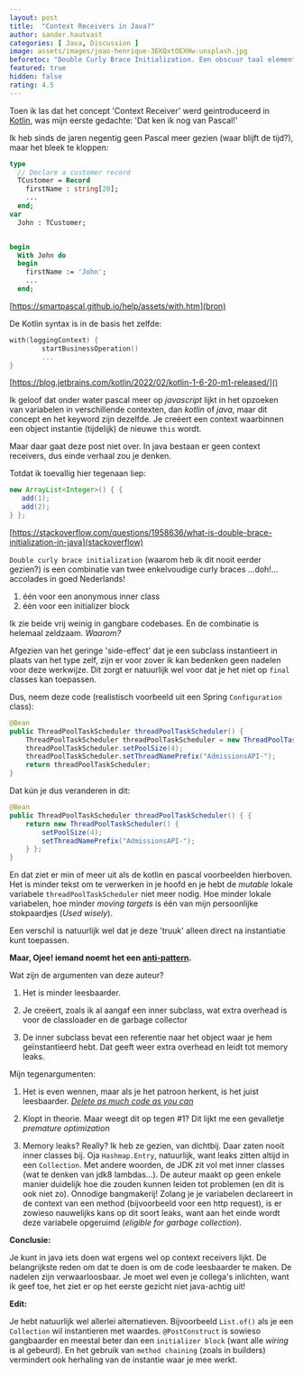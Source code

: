 ```yaml
---
layout: post
title:  "Context Receivers in Java?"
author: sander.hautvast
categories: [ Java, Discussion ]
image: assets/images/joao-henrique-3EKQxtOEXHw-unsplash.jpg
beforetoc: "Double Curly Brace Initialization. Een obscuur taal element van java, dat je meer zou moeten gebruiken"
featured: true
hidden: false
rating: 4.5
---
```

Toen ik las dat het concept 'Context Receiver' werd geintroduceerd in [Kotlin](https://blog.jetbrains.com/kotlin/2022/02/kotlin-1-6-20-m1-released/), was mijn eerste gedachte: 'Dat ken ik nog van Pascal!' 

Ik heb sinds de jaren negentig geen Pascal meer gezien (waar blijft de tijd?), maar het bleek te kloppen:

 
```pascal
type
  // Declare a customer record
  TCustomer = Record
    firstName : string[20];
    ...
  end;
var
  John : TCustomer;


begin
  With John do
  begin
    firstName := 'John';
    ...
  end;
```
[https://smartpascal.github.io/help/assets/with.htm](bron)


De Kotlin syntax is in de basis het zelfde:

```kotlin
with(loggingContext) {
        startBusinessOperation()
        ...
}
```
[https://blog.jetbrains.com/kotlin/2022/02/kotlin-1-6-20-m1-released/]()

Ik geloof dat onder water pascal meer op _javascript_ lijkt in het opzoeken van variabelen in verschillende contexten, dan _kotlin_ of _java_, maar dit concept en het keyword zijn dezelfde. Je creëert een context waarbinnen een object instantie (tijdelijk) de nieuwe `this` wordt. 

Maar daar gaat deze post niet over. In java bestaan er geen context receivers, dus einde verhaal zou je denken.

Totdat ik toevallig hier tegenaan liep:

```java
new ArrayList<Integer>() { {
   add(1);
   add(2);
} };
```
[https://stackoverflow.com/questions/1958636/what-is-double-brace-initialization-in-java](stackoverflow)

 
`Double curly brace initialization` (waarom heb ik dit nooit eerder gezien?) is een combinatie van twee enkelvoudige curly braces ...doh!... accolades in goed Nederlands!

1. één voor een anonymous inner class
2. één voor een initializer block

Ik zie beide vrij weinig in gangbare codebases. En de combinatie is helemaal zeldzaam. _Waarom?_

Afgezien van het geringe 'side-effect' dat je een subclass instantieert in plaats van het type zelf, zijn er voor zover ik kan bedenken geen nadelen voor deze werkwijze. Dit zorgt er natuurlijk wel voor dat je het niet op `final` classes kan toepassen.
 
Dus, neem deze code (realistisch voorbeeld uit een Spring `Configuration` class):


```java
@Bean
public ThreadPoolTaskScheduler threadPoolTaskScheduler() {
    ThreadPoolTaskScheduler threadPoolTaskScheduler = new ThreadPoolTaskScheduler();
    threadPoolTaskScheduler.setPoolSize(4);
    threadPoolTaskScheduler.setThreadNamePrefix("AdmissionsAPI-");
    return threadPoolTaskScheduler;
}
```

Dat kún je dus veranderen in dit:

```java
@Bean
public ThreadPoolTaskScheduler threadPoolTaskScheduler() { {
    return new ThreadPoolTaskScheduler() {
        setPoolSize(4);
        setThreadNamePrefix("AdmissionsAPI-");
    } };
}
```
 

En dat ziet er min of meer uit als de kotlin en pascal voorbeelden hierboven. Het is minder tekst om te verwerken in je hoofd en je hebt de  _mutable_ lokale variabele `threadPoolTaskScheduler` niet meer nodig. Hoe minder lokale variabelen, hoe minder _moving targets_ is één van mijn persoonlijke stokpaardjes (_Used wisely_).

Een verschil is natuurlijk wel dat je deze 'truuk' alleen direct na instantiatie kunt toepassen.

 
**Maar, Ojee! iemand noemt het een [anti-pattern](https://blog.jooq.org/dont-be-clever-the-double-curly-braces-anti-pattern/).**

Wat zijn de argumenten van deze auteur?
1. Het is minder leesbaarder.

2. Je creëert, zoals ik al aangaf een inner subclass, wat extra overhead is voor de classloader en de garbage collector

3. De inner subclass bevat een referentie naar het object waar je hem geïnstantieerd hebt. Dat geeft weer extra overhead en leidt tot memory leaks.

 
Mijn tegenargumenten:
1. Het is even wennen, maar als je het patroon herkent, is het juist leesbaarder. [_Delete as much code as you can_](https://matt-rickard.com/reflections-on-10-000-hours-of-programming/)

2. Klopt in theorie. Maar weegt dit op tegen #1? Dit lijkt me een gevalletje _premature optimization_

3. Memory leaks? Really? Ik heb ze gezien, van dichtbij. Daar zaten nooit inner classes bij. Oja `Hashmap.Entry`, natuurlijk, want leaks zitten altijd in een `Collection`. Met andere woorden, de JDK zit vol met inner classes (wat te denken van jdk8 lambdas...). De auteur maakt op geen enkele manier duidelijk hoe die zouden kunnen leiden tot problemen (en dit is ook niet zo). Onnodige bangmakerij! Zolang je je variabelen declareert in de context van een method (bijvoorbeeld voor een http request), is er zowieso nauwelijks kans op dit soort leaks, want aan het einde wordt deze variabele opgeruimd (_eligible for garbage collection_).

**Conclusie:**

Je kunt in java iets doen wat ergens wel op context receivers lijkt. De belangrijkste reden om dat te doen is om de code leesbaarder te maken. De nadelen zijn verwaarloosbaar. Je moet wel even je collega's inlichten, want ik geef toe, het ziet er op het eerste gezicht niet java-achtig uit!
	
**Edit:**

Je hebt natuurlijk wel allerlei alternatieven. Bijvoorbeeld `List.of()` als je een `Collection` wil instantieren met waardes. `@PostConstruct` is sowieso gangbaarder en meestal beter dan een `initializer block` (want alle _wiring_ is al gebeurd). En het gebruik van `method chaining` (zoals in builders) vermindert ook herhaling van de instantie waar je mee werkt. 
